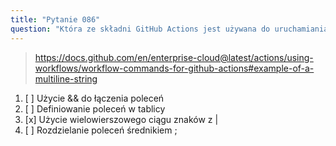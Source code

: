 ```yaml
---
title: "Pytanie 086"
question: "Która ze składni GitHub Actions jest używana do uruchamiania wielu poleceń w jednym kroku?"
---
```



> https://docs.github.com/en/enterprise-cloud@latest/actions/using-workflows/workflow-commands-for-github-actions#example-of-a-multiline-string
1. [ ] Użycie && do łączenia poleceń
1. [ ] Definiowanie poleceń w tablicy
1. [x] Użycie wielowierszowego ciągu znaków z |
1. [ ] Rozdzielanie poleceń średnikiem ;
